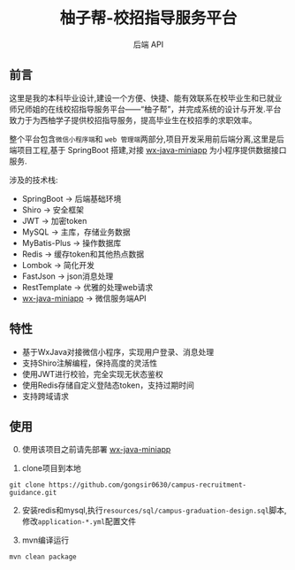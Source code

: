 <h1 align="center">柚子帮-校招指导服务平台</h1>
<p align="center">后端 API</p>

## 前言
这里是我的本科毕业设计,建设一个方便、快捷、能有效联系在校毕业生和已就业师兄师姐的在线校招指导服务平台——“柚子帮”，并完成系统的设计与开发.平台致力于为西柚学子提供校招指导服务，提高毕业生在校招季的求职效率。

整个平台包含`微信小程序端`和 `web 管理端`两部分,项目开发采用前后端分离,这里是后端项目工程,基于 SpringBoot 搭建,对接 [wx-java-miniapp](https://github.com/gongsir0630/wx-java-miniapp) 为小程序提供数据接口服务.

涉及的技术栈:
* SpringBoot -> 后端基础环境
* Shiro -> 安全框架
* JWT -> 加密token
* MySQL -> 主库，存储业务数据
* MyBatis-Plus -> 操作数据库
* Redis -> 缓存token和其他热点数据
* Lombok -> 简化开发
* FastJson -> json消息处理
* RestTemplate -> 优雅的处理web请求
* [wx-java-miniapp](https://github.com/gongsir0630/wx-java-miniapp) -> 微信服务端API

## 特性
* 基于WxJava对接微信小程序，实现用户登录、消息处理
* 支持Shiro注解编程，保持高度的灵活性
* 使用JWT进行校验，完全实现无状态鉴权
* 使用Redis存储自定义登陆态token，支持过期时间
* 支持跨域请求

## 使用
0. 使用该项目之前请先部署 [wx-java-miniapp](https://github.com/gongsir0630/wx-java-miniapp)


1. clone项目到本地
```shell
git clone https://github.com/gongsir0630/campus-recruitment-guidance.git
```

2. 安装redis和mysql,执行`resources/sql/campus-graduation-design.sql`脚本,修改`application-*.yml`配置文件


3. mvn编译运行
```shell
mvn clean package
```

